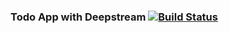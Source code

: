 ### Todo App with Deepstream [![Build Status](https://travis-ci.org/dankreiger/deepstream-react-todo-sample.svg?branch=master)](https://travis-ci.org/dankreiger/deepstream-react-todo-sample)

